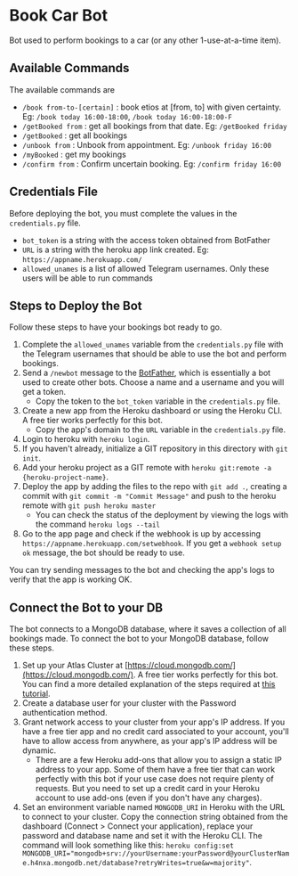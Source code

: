 # Book Car Bot
Bot used to perform bookings to a car (or any other 1-use-at-a-time item).

## Available Commands
The available commands are
- `/book from-to-[certain]` : book etios at [from, to] with given certainty. Eg: `/book today 16:00-18:00`, `/book today 16:00-18:00-F`
- `/getBooked from` : get all bookings from that date. Eg: `/getBooked friday`
- `/getBooked` : get all bookings
- `/unbook from` : Unbook from appointment. Eg: `/unbook friday 16:00`
- `/myBooked` : get my bookings
- `/confirm from` : Confirm uncertain booking. Eg: `/confirm friday 16:00`

## Credentials File
Before deploying the bot, you must complete the values in the `credentials.py` file.
- `bot_token` is a string with the access token obtained from BotFather
- `URL` is a string with the heroku app link created. Eg: `https://appname.herokuapp.com/`
- `allowed_unames` is a list of allowed Telegram usernames. Only these users will be able to run commands

## Steps to Deploy the Bot
Follow these steps to have your bookings bot ready to go.
1. Complete the `allowed_unames` variable from the `credentials.py` file with the Telegram usernames that should be able to use the bot and perform bookings.
2. Send a `/newbot` message to the [BotFather](https://telegram.me/BotFather), which is essentially a bot used to create other bots. Choose a name and a username and you will get a token. 
    - Copy the token to the `bot_token` variable in the `credentials.py` file.
3. Create a new app from the Heroku dashboard or using the Heroku CLI. A free tier works perfectly for this bot.
    - Copy the app's domain to the `URL` variable in the `credentials.py` file.
4. Login to heroku with `heroku login`.
5. If you haven't already, initialize a GIT repository in this directory with `git init`.
6. Add your heroku project as a GIT remote with `heroku git:remote -a {heroku-project-name}`.
7. Deploy the app by adding the files to the repo with `git add .`, creating a commit with `git commit -m "Commit Message"` and push to the heroku remote with `git push heroku master`
    - You can check the status of the deployment by viewing the logs with the command `heroku logs --tail`
8. Go to the app page and check if the webhook is up by accessing `https://appname.herokuapp.com/setwebhook`. If you get a `webhook setup ok` message, the bot should be ready to use.

You can try sending messages to the bot and checking the app's logs to verify that the app is working OK.

## Connect the Bot to your DB
The bot connects to a MongoDB database, where it saves a collection of all bookings made. To connect the bot to your MongoDB database, follow these steps.
1. Set up your Atlas Cluster at [https://cloud.mongodb.com/](https://cloud.mongodb.com/). A free tier works perfectly for this bot. You can find a more detailed explanation of the steps required at [this tutorial](https://www.mongodb.com/developer/how-to/use-atlas-on-heroku/).
2. Create a database user for your cluster with the Password authentication method.
3. Grant network access to your cluster from your app's IP address. If you have a free tier app and no credit card associated to your account, you'll have to allow access from anywhere, as your app's IP address will be dynamic.
    - There are a few Heroku add-ons that allow you to assign a static IP address to your app. Some of them have a free tier that can work perfectly with this bot if your use case does not require plenty of requests. But you need to set up a credit card in your Heroku account to use add-ons (even if you don't have any charges).
4. Set an environment variable named `MONGODB_URI` in Heroku with the URL to connect to your cluster. Copy the connection string obtained from the dashboard (Connect > Connect your application), replace your password and database name and set it with the Heroku CLI. The command will look something like this: `heroku config:set MONGODB_URI="mongodb+srv://yourUsername:yourPassword@yourClusterName.h4nxa.mongodb.net/database?retryWrites=true&w=majority"`.
